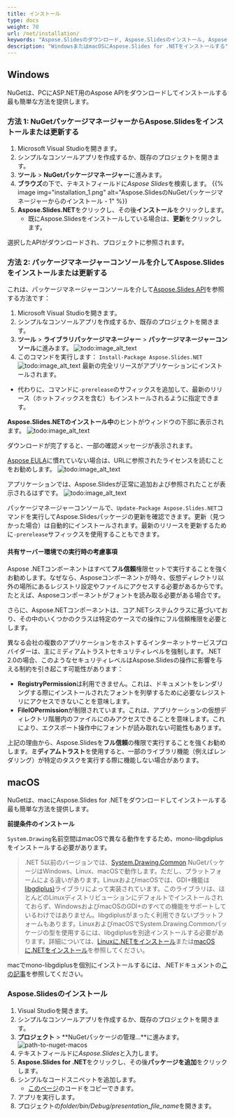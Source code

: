 ```yaml
---
title: インストール
type: docs
weight: 70
url: /net/installation/
keywords: "Aspose.Slidesのダウンロード, Aspose.Slidesのインストール, Aspose.Slidesのインストール, Windows, macOS, .NET"
description: "WindowsまたはmacOSにAspose.Slides for .NETをインストールする"
---
```


## **Windows**
NuGetは、PCにASP.NET用のAspose APIをダウンロードしてインストールする最も簡単な方法を提供します。

### **方法 1: NuGetパッケージマネージャーからAspose.Slidesをインストールまたは更新する**

1. Microsoft Visual Studioを開きます。
2. シンプルなコンソールアプリを作成するか、既存のプロジェクトを開きます。
3. **ツール** > **NuGetパッケージマネージャー**に進みます。
4. **ブラウズ**の下で、テキストフィールドに*Aspose Slides*を検索します。
{{% image img="installation_1.png" alt="Aspose.SlidesのNuGetパッケージマネージャーからのインストール - 1" %}}
5. **Aspose.Slides.NET**をクリックし、その後**インストール**をクリックします。
   * 既にAspose.Slidesをインストールしている場合は、**更新**をクリックします。

選択したAPIがダウンロードされ、プロジェクトに参照されます。

### **方法 2: パッケージマネージャーコンソールを介してAspose.Slidesをインストールまたは更新する**

これは、パッケージマネージャーコンソールを介して[Aspose.Slides API](https://www.nuget.org/packages/Aspose.Slides.NET/)を参照する方法です：

1. Microsoft Visual Studioを開きます。
2. シンプルなコンソールアプリを作成するか、既存のプロジェクトを開きます。
3. **ツール** > **ライブラリパッケージマネージャー** > **パッケージマネージャーコンソール**に進みます。
![todo:image_alt_text](installation_2.png)
4. このコマンドを実行します： `Install-Package Aspose.Slides.NET`
![todo:image_alt_text](installation_3.png)
最新の完全リリースがアプリケーションにインストールされます。

* 代わりに、コマンドに`-prerelease`のサフィックスを追加して、最新のリリース（ホットフィックスを含む）もインストールされるように指定できます。

 **Aspose.Slides.NETのインストール中**のヒントがウィンドウの下部に表示されます。
![todo:image_alt_text](installation_4.png)

ダウンロードが完了すると、一部の確認メッセージが表示されます。

[Aspose EULA](https://about.aspose.com/legal/eula)に慣れていない場合は、URLに参照されたライセンスを読むことをお勧めします。
![todo:image_alt_text](installation_5.png)

アプリケーションでは、Aspose.Slidesが正常に追加および参照されたことが表示されるはずです。
![todo:image_alt_text](installation_6.png)

パッケージマネージャーコンソールで、`Update-Package Aspose.Slides.NET`コマンドを実行してAspose.Slidesパッケージの更新を確認できます。更新（見つかった場合）は自動的にインストールされます。最新のリリースを更新するために`-prerelease`サフィックスを使用することもできます。
#### **共有サーバー環境での実行時の考慮事項**
Aspose .NETコンポーネントはすべて**フル信頼**権限セットで実行することを強くお勧めします。なぜなら、Asposeコンポーネントが時々、仮想ディレクトリ以外の場所にあるレジストリ設定やファイルにアクセスする必要があるからです。たとえば、Asposeコンポーネントがフォントを読み取る必要がある場合です。

さらに、Aspose.NETコンポーネントは、コア.NETシステムクラスに基づいており、その中のいくつかのクラスは特定のケースでの操作にフル信頼権限を必要とします。

異なる会社の複数のアプリケーションをホストするインターネットサービスプロバイダーは、主にミディアムトラストセキュリティレベルを強制します。.NET 2.0の場合、このようなセキュリティレベルはAspose.Slidesの操作に影響を与える制約を引き起こす可能性があります：

- **RegistryPermission**は利用できません。これは、ドキュメントをレンダリングする際にインストールされたフォントを列挙するために必要なレジストリにアクセスできないことを意味します。
- **FileIOPermission**が制限されています。これは、アプリケーションの仮想ディレクトリ階層内のファイルにのみアクセスできることを意味します。これにより、エクスポート操作中にフォントが読み取れない可能性もあります。

上記の理由から、Aspose.Slidesを**フル信頼**の権限で実行することを強くお勧めします。**ミディアムトラスト**を使用すると、一部のライブラリ機能（例えばレンダリング）が特定のタスクを実行する際に機能しない場合があります。

## **macOS**

NuGetは、macにAspose.Slides for .NETをダウンロードしてインストールする最も簡単な方法を提供します。

**前提条件のインストール**

`System.Drawing`名前空間はmacOSで異なる動作をするため、mono-libgdiplusをインストールする必要があります。

> .NET 5以前のバージョンでは、[System.Drawing.Common](https://www.nuget.org/packages/System.Drawing.Common/) NuGetパッケージはWindows、Linux、macOSで動作します。ただし、プラットフォームによる違いがあります。LinuxおよびmacOSでは、GDI+機能は[libgdiplus)](https://www.mono-project.com/docs/gui/libgdiplus/)ライブラリによって実装されています。このライブラリは、ほとんどのLinuxディストリビューションにデフォルトでインストールされておらず、WindowsおよびmacOSのGDI+のすべての機能をサポートしているわけではありません。libgdiplusがまったく利用できないプラットフォームもあります。LinuxおよびmacOSでSystem.Drawing.Commonパッケージの型を使用するには、libgdiplusを別途インストールする必要があります。詳細については、[Linuxに.NETをインストール](https://docs.microsoft.com/en-us/dotnet/core/install/linux)または[macOSに.NETをインストール](https://docs.microsoft.com/en-us/dotnet/core/install/macos#libgdiplus)を参照してください。

macでmono-libgdiplusを個別にインストールするには、.NETドキュメントの[この記事](https://docs.microsoft.com/en-us/dotnet/core/install/macos#libgdiplus)を参照してください。

### **Aspose.Slidesのインストール**

1. Visual Studioを開きます。
2. シンプルなコンソールアプリを作成するか、既存のプロジェクトを開きます。
3. **プロジェクト** > **NuGetパッケージの管理...**に進みます。
   ![path-to-nuget-macos](path-to-nuget-macos.png)
4. テキストフィールドに*Aspose.Slides*と入力します。
5. **Aspose.Slides for .NET**をクリックし、その後**パッケージを追加**をクリックします。
6. シンプルなコードスニペットを追加します。
   * [このページ](/slides/net/create-presentation/)のコードをコピーできます。
7. アプリを実行します。
8. プロジェクトの*folder/bin/Debug/presentation_file_name*を開きます。